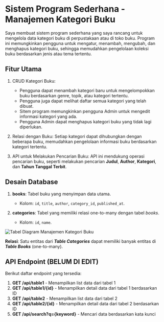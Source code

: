 # Sistem Program Sederhana - Manajemen Kategori Buku

Saya membuat sistem program sederhana yang saya rancang untuk mengelola data kategori buku di perpustakaan atau di toko buku. Program ini memungkinkan pengguna untuk mengatur, menambah, mengubah, dan menghapus kategori buku, sehingga memudahkan pengelolaan koleksi buku berdasarkan jenis atau tema tertentu.

## Fitur Utama 
1. CRUD Kategori Buku:
   - Pengguna dapat menambah kategori baru untuk mengelompokkan buku berdasarkan genre, topik, atau kategori tertentu.
   - Pengguna juga dapat melihat daftar semua kategori yang telah dibuat.
   - Sitem program memungkinkan pengguna Admin untuk mengedit informasi kategori yang ada.
   - Pengguna Admin dapat menghapus kategori buku yang tidak lagi diperlukan.

2. Relasi dengan Buku:
   Setiap kategori dapat dihubungkan dengan beberapa buku, memudahkan pengelolaan informasi buku berdasarkan kategori tertentu.

3. API untuk Melakukan Pencarian Buku:
   API ini mendukung operasi pencarian buku, seperti melakukan pencarian **Judul**, **Author**, **Kategori**, dan **Tahun Tanggal Terbit**.

## Desain Database

1. **books**: Tabel buku yang menyimpan data utama.
   - Kolom: `id`, `title`, `author`, `category_id`, `published_at`.

2. **categories**: Tabel yang memiliki relasi one-to-many dengan tabel _books_.
   - Kolom: `id`, `name`.
  
![Tabel Diagram Manajemen Kategori Buku](https://github.com/user-attachments/assets/55cfda3f-5386-4660-bcea-5dd22c4e7599)

**Relasi**: Satu entitas dari **_Table Categories_** dapat memiliki banyak entitas di **_Table Books_** (one-to-many).

## API Endpoint (BELUM DI EDIT)
Berikut daftar endpoint yang tersedia:

1. **GET /api/table1** - Menampilkan list data dari tabel 1
2. **GET /api/table1/{id}** - Menampilkan detail data dari tabel 1 berdasarkan ID
3. **GET /api/table2** - Menampilkan list data dari tabel 2
4. **GET /api/table2/{id}** - Menampilkan detail data dari tabel 2 berdasarkan ID
5. **GET /api/search?q={keyword}** - Mencari data berdasarkan kata kunci
